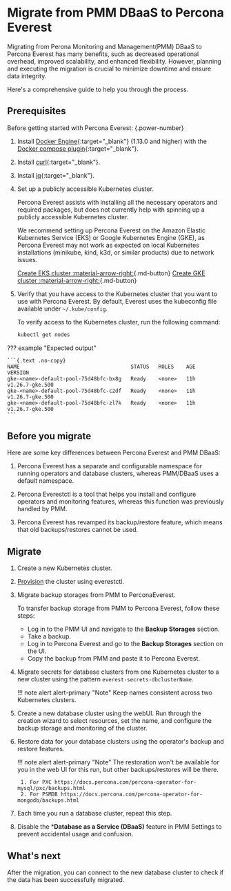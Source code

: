 # Migrate from PMM DBaaS to Percona Everest

Migrating from Perona Monitoring and Management(PMM) DBaaS to Percona Everest has many benefits, such as decreased operational overhead, improved scalability, and enhanced flexibility. However, planning and executing the migration is crucial to minimize downtime and ensure data integrity. 

Here's a comprehensive guide to help you through the process.

## Prerequisites

Before getting started with Percona Everest:
{.power-number}

1. Install [Docker Engine](https://docs.docker.com/engine/install){:target="_blank"} (1.13.0 and higher) with the [Docker compose plugin](https://docs.docker.com/compose/install/){:target="_blank"}.

2. Install [curl](https://everything.curl.dev/get){:target="_blank"}.

3. Install [jq](https://jqlang.github.io/jq/){:target="_blank"}.

4. Set up a publicly accessible Kubernetes cluster. 

    Percona Everest assists with installing all the necessary operators and required packages, but does not currently help with spinning up a publicly accessible Kubernetes cluster.

    We recommend setting up Percona Everest on the Amazon Elastic Kubernetes Service (EKS) or Google Kubernetes Engine (GKE), as Percona Everest may not work as expected on local Kubernetes installations (minikube, kind, k3d, or similar products) due to network issues.

   
    [Create EKS cluster :material-arrow-right:](quickstart-guide/eks.md){.md-button}  [Create GKE cluster :material-arrow-right:](quickstart-guide/gke.md){.md-button}

5. Verify that you have access to the Kubernetes cluster that you want to use with Percona Everest. By default, Everest uses the kubeconfig file available under `~/.kube/config`. 

    To verify access to the Kubernetes cluster, run the following command:
   
    ```sh 
    kubectl get nodes
    ```

??? example "Expected output"
    
    ```{.text .no-copy}
    NAME                                    STATUS   ROLES    AGE   VERSION
    gke-<name>-default-pool-75d48bfc-bx8g   Ready    <none>   11h   v1.26.7-gke.500
    gke-<name>-default-pool-75d48bfc-c2df   Ready    <none>   11h   v1.26.7-gke.500
    gke-<name>-default-pool-75d48bfc-zl7k   Ready    <none>   11h   v1.26.7-gke.500
    ```

## Before you migrate

Here are some key differences between Percona Everest and PMM DBaaS:

1. Percona Everest has a separate and configurable namespace for running operators and database clusters, whereas PMM/DBaaS uses a default namespace.

2. Percona Everestctl is a tool that helps you install and configure operators and monitoring features, whereas this function was previously handled by PMM.

3. Percona Everest has revamped its backup/restore feature, which means that old backups/restores cannot be used.

## Migrate

1. Create a new Kubernetes cluster.
2. [Provision](use/db_provision.md) the cluster using everestctl.
3. Migrate backup storages from PMM to PerconaEverest.

    To transfer backup storage from PMM to Percona Everest, follow these steps:

    - Log in to the PMM UI and navigate to the **Backup Storages** section.
    - Take a backup.
    - Log in to Percona Everest and go to the **Backup Storages** section on the UI.
    - Copy the backup from PMM and paste it to Percona Everest.

4. Migrate secrets for database clusters from one Kubernetes cluster to a new cluster using the pattern `everest-secrets-dbclusterName`. 
   
    !!! note alert alert-primary "Note"
        Keep names consistent across two Kubernetes clusters.

5. Create a new database cluster using the webUI. Run through the creation wizard to select resources, set the name, and configure the backup storage and monitoring of the cluster.
6. Restore data for your database clusters using the operator's backup and restore features.

    !!! note alert alert-primary "Note"
        The restoration won't be available for you in the web UI for this run, but other backups/restores will be there.

        1. For PXC https://docs.percona.com/percona-operator-for-mysql/pxc/backups.html
        2. For PSMDB https://docs.percona.com/percona-operator-for-mongodb/backups.html

7. Each time you run a database cluster, repeat this step.

8. Disable the ***Database as a Service (DBaaS)** feature in PMM Settings to prevent accidental usage and confusion.


## What's next

After the migration, you can connect to the new database cluster to check if the data has been successfully migrated.


